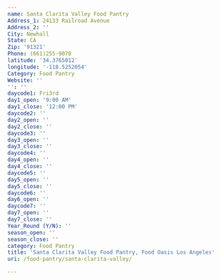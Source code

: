 ```yaml
---
name: Santa Clarita Valley Food Pantry
Address_1: 24133 Railroad Avenue
Address_2: ''
City: Newhall
State: CA
Zip: '91321'
Phone: (661)255-9078
latitude: '34.3765012'
longitude: '-118.5252054'
Category: Food Pantry
Website: ''
'': ''
daycode1: Fri3rd
day1_open: '9:00 AM'
day1_close: '12:00 PM'
daycode2: ''
day2_open: ''
day2_close: ''
daycode3: ''
day3_open: ''
day3_close: ''
daycode4: ''
day4_open: ''
day4_close: ''
daycode5: ''
day5_open: ''
day5_close: ''
daycode6: ''
day6_open: ''
daycode7: ''
day7_open: ''
day7_close: ''
Year_Round (Y/N): ''
season_open: ''
season_close: ''
category: Food Pantry
title: 'Santa Clarita Valley Food Pantry, Food Oasis Los Angeles'
uri: /food-pantry/santa-clarita-valley/

---
```

